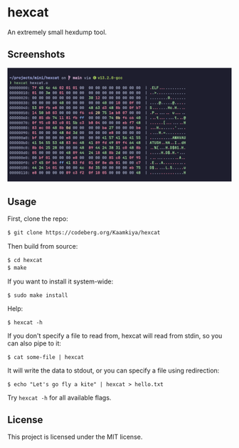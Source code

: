 # hexcat

An extremely small hexdump tool.

## Screenshots

[![The command showing its own binary](assets/demo.png)](assets/demo.png)

## Usage

First, clone the repo:

```bash
$ git clone https://codeberg.org/Kaamkiya/hexcat
```

Then build from source:

```bash
$ cd hexcat
$ make
```

If you want to install it system-wide:

```
$ sudo make install
```

Help:

```
$ hexcat -h
```

If you don't specify a file to read from, hexcat will read from stdin, so you
can also pipe to it:

```
$ cat some-file | hexcat
```

It will write the data to stdout, or you can specify a file using redirection:

```
$ echo "Let's go fly a kite" | hexcat > hello.txt
```

Try `hexcat -h` for all available flags.

## License

This project is licensed under the MIT license.
